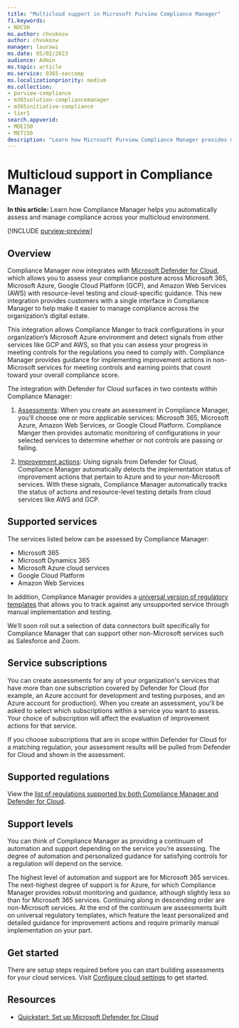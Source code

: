 ```yaml
---
title: "Multicloud support in Microsoft Purview Compliance Manager"
f1.keywords:
- NOCSH
ms.author: chvukosw
author: chvukosw
manager: laurawi
ms.date: 05/02/2023
audience: Admin
ms.topic: article
ms.service: O365-seccomp
ms.localizationpriority: medium
ms.collection:
- purview-compliance
- m365solution-compliancemanager
- m365initiative-compliance
- tier1
search.appverid:
- MOE150
- MET150
description: "Learn how Microsoft Purview Compliance Manager provides multicloud support so you can track and manage compliance for your organization's cloud services."
---
```


# Multicloud support in Compliance Manager

**In this article:** Learn how Compliance Manager helps you automatically assess and manage compliance across your multicloud environment.

[!INCLUDE [purview-preview](../includes/purview-preview.md)]

## Overview

Compliance Manager now integrates with [Microsoft Defender for Cloud](/azure/defender-for-cloud/defender-for-cloud-introduction), which allows you to assess your compliance posture across Microsoft 365, Microsoft Azure, Google Cloud Platform (GCP), and Amazon Web Services (AWS) with resource-level testing and cloud-specific guidance. This new integration provides customers with a single interface in Compliance Manager to help make it easier to manage compliance across the organization’s digital estate.

This integration allows Compliance Manger to track configurations in your organization’s Microsoft Azure environment and detect signals from other services like GCP and AWS, so that you can assess your progress in meeting controls for the regulations you need to comply with. Compliance Manager provides guidance for implementing improvement actions in non-Microsoft services for meeting controls and earning points that count toward your overall compliance score.

The integration with Defender for Cloud surfaces in two contexts within Compliance Manager:

1. [Assessments](compliance-manager-assessments.md): When you create an assessment in Compliance Manager, you’ll choose one or more applicable services: Microsoft 365, Microsoft Azure, Amazon Web Services, or Google Cloud Platform. Compliance Manger then provides automatic monitoring of configurations in your selected services to determine whether or not controls are passing or failing.

1. [Improvement actions](compliance-manager-improvement-actions.md): Using signals from Defender for Cloud, Compliance Manager automatically detects the implementation status of improvement actions that pertain to Azure and to your non-Microsoft services. With these signals, Compliance Manager automatically tracks the status of actions and resource-level testing details from cloud services like AWS and GCP.

## Supported services

The services listed below can be assessed by Compliance Manager:
- Microsoft 365
- Microsoft Dynamics 365
- Microsoft Azure cloud services
- Google Cloud Platform
- Amazon Web Services

In addition, Compliance Manager provides a [universal version of regulatory templates](compliance-manager-templates.md#regulations-overview) that allows you to track against any unsupported service through manual implementation and testing.

We’ll soon roll out a selection of data connectors built specifically for Compliance Manager that can support other non-Microsoft services such as Salesforce and Zoom.

## Service subscriptions

You can create assessments for any of your organization's services that have more than one subscription covered by Defender for Cloud (for example, an Azure account for development and testing purposes, and an Azure account for production). When you create an assessment, you'll be asked to select which subscriptions within a service you want to assess. Your choice of subscription will affect the evaluation of improvement actions for that service.

If you choose subscriptions that are in scope within Defender for Cloud for a matching regulation, your assessment results will be pulled from Defender for Cloud and shown in the assessment.

## Supported regulations

View the [list of regulations supported by both Compliance Manager and Defender for Cloud](compliance-manager-cloud-settings.md#standards-supported-by-compliance-manager-and-defender-for-cloud).

## Support levels

You can think of Compliance Manager as providing a continuum of automation and support depending on the service you’re assessing. The degree of automation and personalized guidance  for satisfying controls for a regulation will depend on the service.

The highest level of automation and support are for Microsoft 365 services. The next-highest degree of support is for Azure, for which Compliance Manager provides robust monitoring and guidance, although slightly less so than for Microsoft 365 services. Continuing along in descending order are non-Microsoft services. At the end of the continuum are assessments built on universal regulatory templates, which feature the least personalized and detailed guidance for improvement actions and require primarily manual implementation on your part.

## Get started

There are setup steps required before you can start building assessments for your cloud services. Visit [Configure cloud settings](compliance-manager-cloud-settings.md) to get started.

## Resources

- [Quickstart: Set up Microsoft Defender for Cloud](/azure/defender-for-cloud/get-started)